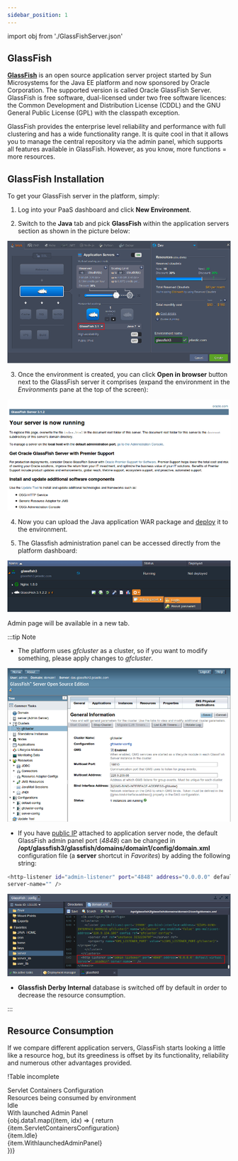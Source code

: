 ```yaml
---
sidebar_position: 1
---
```


import obj from './GlassFishServer.json'

## GlassFish

[**GlassFish**](https://cloudmydc.com/) is an open source application server project started by Sun Microsystems for the Java EE platform and now sponsored by Oracle Corporation. The supported version is called Oracle GlassFish Server. GlassFish is free software, dual-licensed under two free software licences: the Common Development and Distribution License (CDDL) and the GNU General Public License (GPL) with the classpath exception.

GlassFish provides the enterprise level reliability and performance with full clustering and has a wide functionality range. It is quite cool in that it allows you to manage the central repository via the admin panel, which supports all features available in GlassFish. However, as you know, more functions = more resources.

## GlassFish Installation

To get your GlassFish server in the platform, simply:

1. Log into your PaaS dashboard and click **New Environment**.

2. Switch to the **Java** tab and pick **GlassFish** within the application servers section as shown in the picture below:

<div style={{
    display:'flex',
    justifyContent: 'center',
    margin: '0 0 1rem 0'
}}>

![Locale Dropdown](./img/GlassFishServer/01wizard.png)

</div>

3. Once the environment is created, you can click **Open in browser** button next to the GlassFish server it comprises (expand the environment in the _Environments_ pane at the top of the screen):

<div style={{
    display:'flex',
    justifyContent: 'center',
    margin: '0 0 1rem 0'
}}>

![Locale Dropdown](./img/GlassFishServer/02serv-run.png)

</div>

4. Now you can upload the Java application WAR package and [deploy](https://cloudmydc.com/) it to the environment.

5. The Glassfish administration panel can be accessed directly from the platform dashboard:

<div style={{
    display:'flex',
    justifyContent: 'center',
    margin: '0 0 1rem 0'
}}>

![Locale Dropdown](./img/GlassFishServer/03dash.png)

</div>

Admin page will be available in a new tab.

:::tip Note

- The platform uses _gfcluster_ as a cluster, so if you want to modify something, please apply changes to _gfcluster_.

<div style={{
    display:'flex',
    justifyContent: 'center',
    margin: '0 0 1rem 0'
}}>

![Locale Dropdown](./img/GlassFishServer/04admin.png)

</div>

- If you have [public IP](/docs/ApplicationSetting/External%20Access%20To%20Applications/Public%20IP) attached to application server node, the default GlassFish admin panel port (_4848_) can be changed in **/opt/glassfish3/glassfish/domains/domain1/config/domain.xml** configuration file (a **server** shortcut in _Favorites_) by adding the following string:

```bash
<http-listener id="admin-listener" port="4848" address="0.0.0.0" default-virtual-server="__asadmin"
server-name="" />
```

<div style={{
    display:'flex',
    justifyContent: 'center',
    margin: '0 0 1rem 0'
}}>

![Locale Dropdown](./img/GlassFishServer/05config.png)

</div>

- **Glassfish Derby Internal** database is switched off by default in order to decrease the resource consumption.

:::

## Resource Consumption

If we compare different application servers, GlassFish starts looking a little like a resource hog, but its greediness is offset by its functionality, reliability and numerous other advantages provided.

!Table incomplete

<div style={{
        width: '100%',
        margin: '0 0 5rem 0',
        borderRadius: '7px',
        overflow: 'hidden',
    }} >
    <div>
        <div style={{
            width: '100%',
            height: 'auto',
            border: '1px solid var(--ifm-toc-border-color)',
            display: 'grid', 
            fontWeight: '500',
            color: 'var(--table-color-primary)',
            background: 'var(--table-bg-primary-t2)', 
            gridTemplateColumns: '1fr 3fr',
            overflow: 'hidden',
        }}>
            <div style={{
                display: 'flex', 
                alignItems: 'center', 
                justifyContent: 'center',
                padding: '20px',
                wordBreak: 'break-word',
                borderRight: '1px solid var(--ifm-toc-border-color)',
            }}>
                Servlet Containers Configuration
            </div>
            <div style={{
                    width: '100%',
                    height: 'auto',
                    border: '1px solid var(--ifm-toc-border-color)',
                    display: 'grid', 
                    fontWeight: '500',
                    color: 'var(--table-color-primary)',
                    background: 'var(--table-bg-primary-t2)', 
                    gridTemplateColumns: '1fr',
                    overflow: 'hidden',
                }}>
                <div style={{
                    display: 'flex', 
                    alignItems: 'center', 
                    justifyContent: 'center',
                    padding: '20px',
                    borderRight: '1px solid var(--ifm-toc-border-color)',
                    wordBreak: 'break-word'
                }}>
                    Resources being consumed by environment
                </div>
                <div style={{
                    width: '100%',
                    height: 'auto',
                    border: '1px solid var(--ifm-toc-border-color)',
                    display: 'grid', 
                    fontWeight: '500',
                    color: 'var(--table-color-primary)',
                    background: 'var(--table-bg-primary-t2)', 
                    gridTemplateColumns: '1fr 1fr',
                    overflow: 'hidden',
                }}> 
                <div style={{
                    display: 'flex', 
                    alignItems: 'center', 
                    justifyContent: 'center',
                    padding: '20px',
                    borderRight: '1px solid var(--ifm-toc-border-color)',
                    wordBreak: 'break-word'
                }}>
                Idle
                </div>
                <div style={{
                    display: 'flex', 
                    alignItems: 'center', 
                    justifyContent: 'center',
                    padding: '20px',
                    borderRight: '1px solid var(--ifm-toc-border-color)',
                    wordBreak: 'break-word'
                }}>
                    With launched Admin Panel
                </div> 
                </div>
            </div>
        </div>
        {obj.data1.map((item, idx) => {
          return <div key={idx} style={{
            width: '100%',
            height: 'auto',
            border: '1px solid var(--ifm-toc-border-color)',
            display: 'grid', 
            gridTemplateColumns: '1fr 2fr 1fr',
            fontWeight: '400',
        }}>
            <div style={{
                padding: '20px',
                borderRight: '1px solid var(--ifm-toc-border-color)',
                background: 'var(--table-bg-primary-t1)',
                display: 'flex', 
                alignItems: 'center', 
                justifyContent: 'flex-start',
                wordBreak: 'break-all',
                padding: '20px',
            }}>
                {item.ServletContainersConfiguration}
            </div>
            <div style={{
                padding: '20px',
                wordBreak: 'break-all'
            }}>
                {item.Idle}
            </div>
            <div style={{
                wordBreak: 'break-all',
                 padding: '20px',
            }}>
                {item.WithlaunchedAdminPanel}
            </div>
        </div> 
        })}
    </div> 
</div>
